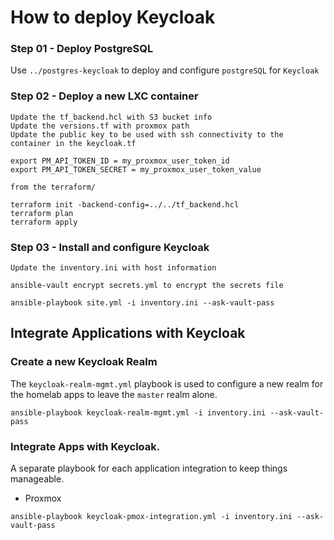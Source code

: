 # How to deploy Keycloak

### Step 01 - Deploy PostgreSQL

Use `../postgres-keycloak` to deploy and configure `postgreSQL` for `Keycloak`   

### Step 02 - Deploy a new LXC container 
```
Update the tf_backend.hcl with S3 bucket info
Update the versions.tf with proxmox path
Update the public key to be used with ssh connectivity to the container in the keycloak.tf

export PM_API_TOKEN_ID = my_proxmox_user_token_id
export PM_API_TOKEN_SECRET = my_proxmox_user_token_value

from the terraform/

terraform init -backend-config=../../tf_backend.hcl
terraform plan
terraform apply

```
### Step 03 - Install and configure Keycloak

```
Update the inventory.ini with host information

ansible-vault encrypt secrets.yml to encrypt the secrets file

ansible-playbook site.yml -i inventory.ini --ask-vault-pass

```

## Integrate Applications with Keycloak

### Create a new Keycloak Realm
The `keycloak-realm-mgmt.yml` playbook is used to configure a new realm for the homelab apps to leave the `master` realm alone. 

```
ansible-playbook keycloak-realm-mgmt.yml -i inventory.ini --ask-vault-pass

```

### Integrate Apps with Keycloak.
A separate playbook for each application integration to keep things manageable.

- Proxmox
```
ansible-playbook keycloak-pmox-integration.yml -i inventory.ini --ask-vault-pass
```
